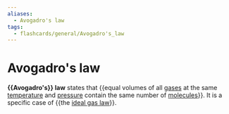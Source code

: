 ```yaml
---
aliases:
  - Avogadro's law
tags:
  - flashcards/general/Avogadro's_law
---
```


# Avogadro's law

__{{Avogadro's}} law__ states that {{equal volumes of all [gases](gas.md) at the same [temperature](temperature.md) and [pressure](pressure.md) contain the same number of [molecules](molecule.md)}}. It is a specific case of {{the [ideal gas law](ideal%20gas%20law.md)}}. <!--SR:!2023-09-15,122,310!2023-10-02,112,252!2024-05-23,321,332-->
